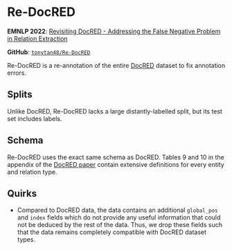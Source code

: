 # Re-DocRED

**EMNLP 2022**: [Revisiting DocRED - Addressing the False Negative Problem in Relation Extraction](https://aclanthology.org/2022.emnlp-main.580/)

**GitHub**: [`tonytan48/Re-DocRED`](https://github.com/tonytan48/Re-DocRED)

Re-DocRED is a re-annotation of the entire [DocRED](../docred/README.md) dataset to fix annotation errors.


## Splits

Unlike DocRED, Re-DocRED lacks a large distantly-labelled split, but its test set includes labels.


## Schema

Re-DocRED uses the exact same schema as DocRED.
Tables 9 and 10 in the appendix of the [DocRED paper](https://aclanthology.org/P19-1074/) contain extensive definitions for every entity and relation type.


## Quirks

- Compared to DocRED data, the data contains an additional `global_pos` and `index` fields which do not provide any useful information that could not be deduced by the rest of the data.
  Thus, we drop these fields such that the data remains completely compatible with DocRED dataset types.

